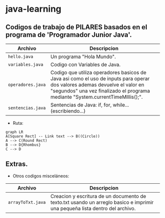 # java-learning


## Codigos de trabajo de PILARES basados en el programa de 'Programador Junior Java'.


|Archivo                        |Descripcion                  |
|-------------------------------|-----------------------------|
|`hello.java`         		    |Un programa "Hola Mundo".            |
|`variables.java`            |Codigo con Variables de Java.            |
|`operadores.java`|Codigo que utiliza operadores basicos de Java asi como el uso de inputs para operar dos valores ademas devuelve el valor en "segundos" una vez finalizado el programa mediante "System.currentTimeMIllis();".	|
|`sentencias.java`|Sentencias de Java: if, for, while...(escribiendo...)	 |

- Ruta:

```mermaid
graph LR
A[Square Rect] -- Link text --> B((Circle))
A --> C(Round Rect)
B --> D{Rhombus}
C --> D
```

## Extras.

- Otros codigos misceláneos:

	

|Archivo                        |Descripcion                  |
|-------------------------------|-----------------------------|
|`arrayToTxt.java`         		|Creacion y escritura de un documento de texto.txt usando un arreglo basico e imprimir una pequeña lista dentro del archivo.|